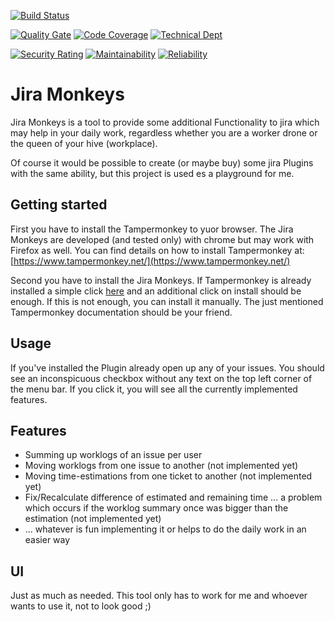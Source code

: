 [![Build Status](https://travis-ci.org/marmer/jira-monkeys.svg?branch=master)](https://travis-ci.org/marmer/sworhm)
 
[![Quality Gate](https://sonarcloud.io/api/project_badges/measure?project=io.github.marmer.utils.jira-monkeys:jira-monkeys&metric=alert_status)](https://sonarcloud.io/dashboard?id=io.github.marmer.utils.jira-monkeys:jira-monkeys)
[![Code Coverage](https://sonarcloud.io/api/project_badges/measure?project=io.github.marmer.utils.jira-monkeys:jira-monkeys&metric=coverage)](https://sonarcloud.io/component_measures?id=io.github.marmer.utils.jira-monkeys:jira-monkeys&metric=Coverage)
[![Technical Dept](https://sonarcloud.io/api/project_badges/measure?project=io.github.marmer.utils.jira-monkeys:jira-monkeys&metric=sqale_index)](https://sonarcloud.io/project/issues?facetMode=effort&id=io.github.marmer.utils.jira-monkeys:jira-monkeys&resolved=false&types=CODE_SMELL)

[![Security Rating](https://sonarcloud.io/api/project_badges/measure?project=io.github.marmer.utils.jira-monkeys:jira-monkeys&metric=security_rating)](https://sonarcloud.io/component_measures?id=io.github.marmer.utils.jira-monkeys:jira-monkeys&metric=Security)
[![Maintainability](https://sonarcloud.io/api/project_badges/measure?project=io.github.marmer.utils.jira-monkeys:jira-monkeys&metric=sqale_rating)](https://sonarcloud.io/component_measures?id=io.github.marmer.utils.jira-monkeys:jira-monkeys&metric=Maintainability)
[![Reliability](https://sonarcloud.io/api/project_badges/measure?project=io.github.marmer.utils.jira-monkeys:jira-monkeys&metric=reliability_rating)](https://sonarcloud.io/component_measures?id=io.github.marmer.utils.jira-monkeys:jira-monkeys&metric=Reliability)

Jira Monkeys
============

Jira Monkeys is a tool to provide some additional Functionality to jira which may help in your daily work, regardless whether you are a worker drone or the queen of your hive (workplace).

Of course it would be possible to create (or maybe buy) some jira Plugins with the same ability, but this project is used es a playground for me.

Getting started
---------------
First you have to install the Tampermonkey to yuor browser. The Jira Monkeys are developed (and tested only) with chrome but may work with Firefox as well.
You can find details on how to install Tampermonkey at: [https://www.tampermonkey.net/](https://www.tampermonkey.net/)

Second you have to install the Jira Monkeys. If Tampermonkey is already installed a simple click [here](https://github.com/marmer/jira-monkeys/raw/master/dist/jira-monkeys.user.js) and an additional click on install should be enough. If this is not enough, you can install it manually. The just mentioned Tampermonkey documentation should be your friend.   

Usage
-----
If you've installed the Plugin already open up any of your issues. You should see an inconspicuous checkbox without any text on the top left corner of the menu bar. If you click it, you will see all the currently implemented features.

Features
--------
- Summing up worklogs of an issue per user
- Moving worklogs from one issue to another (not implemented yet)
- Moving time-estimations from one ticket to another (not implemented yet)
- Fix/Recalculate difference of estimated and remaining time ... a problem which occurs if the worklog summary once was bigger than the estimation (not implemented yet)
- ... whatever is fun implementing it or helps to do the daily work in an easier way

UI
--
Just as much as needed. This tool only has to work for me and whoever wants to use it, not to look good ;)
